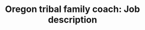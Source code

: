 ---
layout: layouts/resource.njk
title: "Oregon tribal family coach: Job description"
filetype: pdf
url: https://drive.google.com/file/d/1XrW887S_Cl9Xm-0PTra1696XVpH24BZT/view?usp=sharing
file: https://drive.google.com/file/d/1XrW887S_Cl9Xm-0PTra1696XVpH24BZT/view?usp=sharing
tags:
  - resource
  - prevention
description: Description of role and responsibilities for coach who works alongside a tribal support person to improve outcomes for families.
---